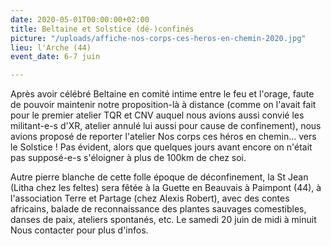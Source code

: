 ```yaml
---
date: 2020-05-01T00:00:00+02:00
title: Beltaine et Solstice (dé-)confinés
picture: "/uploads/affiche-nos-corps-ces-heros-en-chemin-2020.jpg"
lieu: l'Arche (44)
event_date: 6-7 juin

---
```

Après avoir célébré Beltaine en comité intime entre le feu et l'orage, faute de pouvoir maintenir notre proposition-là à distance (comme on l'avait fait pour le premier atelier TQR et CNV auquel nous avions aussi convié les militant-e-s d'XR, atelier annulé lui aussi pour cause de confinement), nous avions proposé de reporter l'atelier Nos corps ces héros en chemin... vers le Solstice ! Pas évident, alors que quelques jours avant encore on n'était pas supposé-e-s s'éloigner à plus de 100km de chez soi.  
  
Autre pierre blanche de cette folle époque de déconfinement, la St Jean (Litha chez les feltes) sera fêtée à la Guette en Beauvais à Paimpont (44), à l'association Terre et Partage (chez Alexis Robert), avec des contes africains, balade de reconnaissance des plantes sauvages comestibles, danses de paix, ateliers spontanés, etc. Le samedi 20 juin de midi à minuit  
Nous contacter pour plus d'infos.